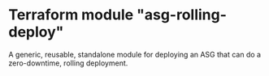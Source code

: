 # Terraform module "asg-rolling-deploy"

A generic, reusable, standalone module for deploying an ASG that can do a zero-downtime, rolling deployment.